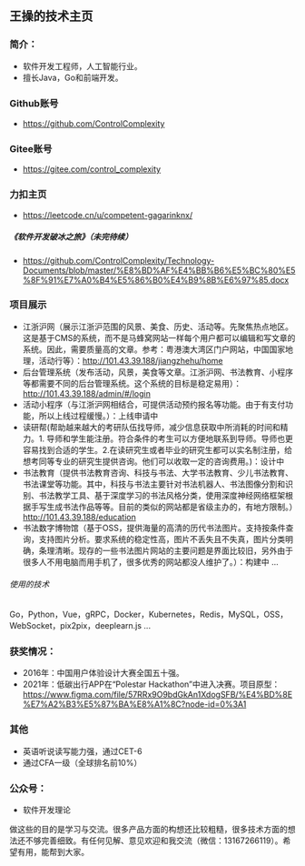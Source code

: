 ## 王操的技术主页

### 简介：
* 软件开发工程师，人工智能行业。
* 擅长Java，Go和前端开发。

### Github账号
* https://github.com/ControlComplexity

### Gitee账号
* https://gitee.com/control_complexity

### 力扣主页
* https://leetcode.cn/u/competent-gagarinknx/

##### 《软件开发破冰之旅》（未完待续）
* https://github.com/ControlComplexity/Technology-Documents/blob/master/%E8%BD%AF%E4%BB%B6%E5%BC%80%E5%8F%91%E7%A0%B4%E5%86%B0%E4%B9%8B%E6%97%85.docx

### 项目展示
* 江浙沪网（展示江浙沪范围的风景、美食、历史、活动等。先聚焦热点地区。这是基于CMS的系统，而不是马蜂窝网站一样每个用户都可以编辑和写文章的系统。因此，需要质量高的文章。参考：粤港澳大湾区门户网站，中国国家地理，活动行等）：http://101.43.39.188/jiangzhehu/home 
* 后台管理系统（发布活动，风景，美食等文章。江浙沪网、书法教育、小程序等都需要不同的后台管理系统。这个系统的目标是稳定易用）：http://101.43.39.188/admin/#/login
* 活动小程序（与江浙沪网相结合，可提供活动预约报名等功能。由于有支付功能，所以上线过程缓慢。）：上线申请中
* 读研帮(帮助越来越大的考研队伍找导师，减少信息获取中所消耗的时间和精力。1. 导师和学生能注册。符合条件的考生可以方便地联系到导师。导师也更容易找到合适的学生。2.在读研究生或者毕业的研究生都可以实名制注册，给想考同等专业的研究生提供咨询。他们可以收取一定的咨询费用。)：设计中
* 书法教育（提供书法教育咨询、科技与书法、大学书法教育、少儿书法教育、书法课堂等功能。其中，科技与书法主要针对书法机器人、书法图像分割和识别、书法教学工具、基于深度学习的书法风格分类，使用深度神经网络框架根据手写生成书法作品等等。目前的类似的网站都是省级主办的，有地方限制。）http://101.43.39.188/education
* 书法数字博物馆（基于OSS，提供海量的高清的历代书法图片。支持按条件查询，支持图片分析。要求系统的稳定性高，图片不丢失且不失真，图片分类明确，条理清晰。现存的一些书法图片网站的主要问题是界面比较旧，另外由于很多人不用电脑而用手机了，很多优秀的网站都没人维护了。）：构建中
...
###### 使用的技术
Go，Python，Vue，gRPC，Docker，Kubernetes，Redis，MySQL，OSS，WebSocket，pix2pix，deeplearn.js
 ...

### 获奖情况： 
* 2016年：中国用户体验设计大赛全国五十强。
* 2021年：低碳出行APP在“Polestar Hackathon”中进入决赛。项目原型：https://www.figma.com/file/57RRx9O9bdGkAn1XdogSFB/%E4%BD%8E%E7%A2%B3%E5%87%BA%E8%A1%8C?node-id=0%3A1

### 其他
* 英语听说读写能力强，通过CET-6
* 通过CFA一级（全球排名前10%）

### 公众号：
* 软件开发理论

做这些的目的是学习与交流。很多产品方面的构想还比较粗糙，很多技术方面的想法还不够完善细致。有任何见解、意见欢迎和我交流（微信：13167266119）。希望有用，能帮到大家。
